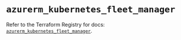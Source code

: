 # `azurerm_kubernetes_fleet_manager`

Refer to the Terraform Registry for docs: [`azurerm_kubernetes_fleet_manager`](https://registry.terraform.io/providers/hashicorp/azurerm/4.47.0/docs/resources/kubernetes_fleet_manager).
